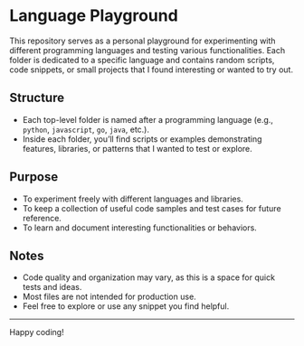 # Language Playground

This repository serves as a personal playground for experimenting with different programming languages and testing various functionalities. Each folder is dedicated to a specific language and contains random scripts, code snippets, or small projects that I found interesting or wanted to try out.

## Structure

- Each top-level folder is named after a programming language (e.g., `python`, `javascript`, `go`, `java`, etc.).
- Inside each folder, you’ll find scripts or examples demonstrating features, libraries, or patterns that I wanted to test or explore.

## Purpose

- To experiment freely with different languages and libraries.
- To keep a collection of useful code samples and test cases for future reference.
- To learn and document interesting functionalities or behaviors.

## Notes

- Code quality and organization may vary, as this is a space for quick tests and ideas.
- Most files are not intended for production use.
- Feel free to explore or use any snippet you find helpful.

---

Happy coding!

